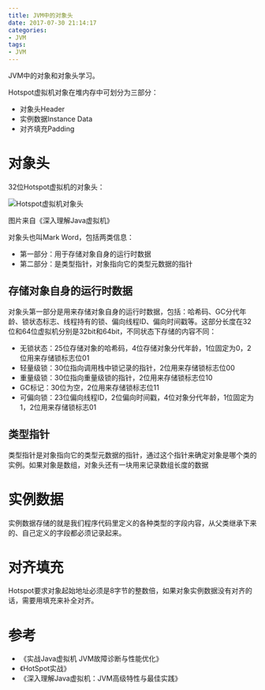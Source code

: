 ```yaml
---
title: JVM中的对象头
date: 2017-07-30 21:14:17
categories: 
- JVM
tags:
- JVM
---
```


JVM中的对象和对象头学习。

<!--more-->

Hotspot虚拟机对象在堆内存中可划分为三部分：

- 对象头Header
- 实例数据Instance Data
- 对齐填充Padding

# 对象头

32位Hotspot虚拟机的对象头：

![Hotspot虚拟机对象头](/JVM中的对象头/Hotspot虚拟机对象头.png)

图片来自《深入理解Java虚拟机》

对象头也叫Mark Word，包括两类信息：

- 第一部分：用于存储对象自身的运行时数据
- 第二部分：是类型指针，对象指向它的类型元数据的指针

## 存储对象自身的运行时数据

对象头第一部分是用来存储对象自身的运行时数据，包括：哈希码、GC分代年龄、锁状态标志、线程持有的锁、偏向线程ID、偏向时间戳等。这部分长度在32位和64位虚拟机分别是32bit和64bit，不同状态下存储的内容不同：

- 无锁状态：25位存储对象的哈希码，4位存储对象分代年龄，1位固定为0，2位用来存储锁标志位01
- 轻量级锁：30位指向调用栈中锁记录的指针，2位用来存储锁标志位00
- 重量级锁：30位指向重量级锁的指针，2位用来存储锁标志位10
- GC标记：30位为空，2位用来存储锁标志位11
- 可偏向锁：23位偏向线程ID，2位偏向时间戳，4位对象分代年龄，1位固定为1，2位用来存储锁标志01

## 类型指针

类型指针是对象指向它的类型元数据的指针，通过这个指针来确定对象是哪个类的实例。如果对象是数组，对象头还有一块用来记录数组长度的数据

# 实例数据

实例数据存储的就是我们程序代码里定义的各种类型的字段内容，从父类继承下来的、自己定义的字段都必须记录起来。

# 对齐填充

Hotspot要求对象起始地址必须是8字节的整数倍，如果对象实例数据没有对齐的话，需要用填充来补全对齐。

# 参考

- 《实战Java虚拟机 JVM故障诊断与性能优化》
- 《HotSpot实战》
- 《深入理解Java虚拟机：JVM高级特性与最佳实践》
